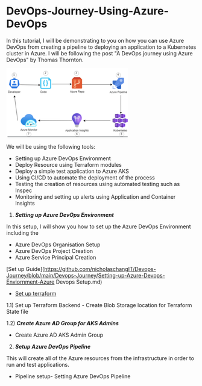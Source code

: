 # DevOps-Journey-Using-Azure-DevOps

In this tutorial, I will be demonstrating to you on how you can use Azure DevOps from creating a pipeline to deploying an application to a Kubernetes cluster in Azure. I will be following the post "A DevOps journey using Azure DevOps" by Thomas Thornton.  

<!--more-->

![](/Images/logo.png)

We will be using the following tools:

- Setting up Azure DevOps Environment
- Deploy Resource using Terraform modules
- Deploy a simple test application to Azure AKS
- Using CI/CD to automate the deployment of the process
- Testing the creation of resources using automated testing such as Inspec
- Monitoring and setting up alerts using  Application and Container Insights

1) ***Setting up Azure DevOps Environment***

In this setup, I will show you how to set up the Azure DevOps Environment including the

- Azure DevOps Organisation Setup  
- Azure DevOps Project Creation
- Azure Service Principal Creation

[Set up Guide](<https://github.com/nicholaschangIT/Devops-Journey/blob/main/Devops-Journey/Setting-up-Azure-Devops-Enviornment-Azure> Devops Setup.md)


  - [Set up terraform](https://github.com/nicholaschangIT/DevOps-The-Hard-Way-Azure/blob/main/Terraform-AZURE-Services-Creation/Readme.md)


1.1) Set up Terraform Backend - Create Blob Storage location for Terraform State file

1.2) ***Create Azure AD Group for AKS Admins***

- Create Azure AD AKS Admin Group

2) ***Setup Azure DevOps Pipeline***

This will create all of the Azure resources from the infrastructure in order to run and test applications.

- Pipeline setup- Setting Azure DevOps Pipeline